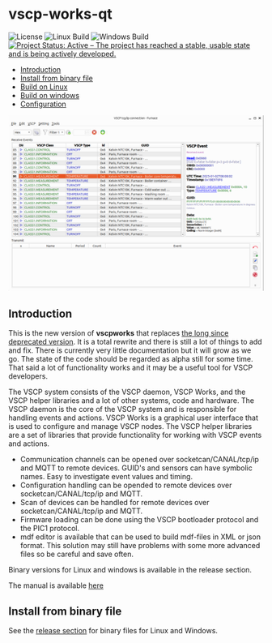 # vscp-works-qt


![License](https://img.shields.io/badge/license-MIT-blue.svg)
![Linux Build](https://github.com/grodansparadis/vscp-works-qt/actions/workflows/cmake.yml/badge.svg) 
![Windows Build](https://github.com/grodansparadis/vscp-works-qt/actions/workflows/msbuild.yml/badge.svg)
[![Project Status: Active – The project has reached a stable, usable state and is being actively developed.](https://www.repostatus.org/badges/latest/active.svg)](https://www.repostatus.org/#active)

  * [Introduction](https://github.com/grodansparadis/vscp-works-qt#Introduction)
  * [Install from binary file](https://github.com/grodansparadis/vscp-works-qt#install-from-binary-file)
  * [Build on Linux](https://github.com/grodansparadis/vscp-works-qt#build-on-linux)
  * [Build on windows](https://github.com/grodansparadis/vscp-works-qt#build-on-windows) 
  * [Configuration](https://github.com/grodansparadis/vscp-works-qt#configuration)

![](docs/images/session-event.png) 

## Introduction

This is the new version of **vscpworks** that replaces [the long since deprecated version](https://github.com/grodansparadis/vscpworks). It is a total rewrite and there is still a lot of things to add and fix. There is currently very little documentation but it will grow as we go. The state of the code should be regarded as alpha still for some time.  That said a lot of functionality works and it may be a useful tool for VSCP developers. 

The VSCP system consists of the VSCP daemon, VSCP Works, and the VSCP helper libraries and a lot of other systems, code and hardware. The VSCP daemon is the core of the VSCP system and is responsible for handling events and actions. VSCP Works is a graphical user interface that is used to configure and manage VSCP nodes. The VSCP helper libraries are a set of libraries that provide functionality for working with VSCP events and actions.

  * Communication channels can be opened over socketcan/CANAL/tcp/ip and MQTT to remote devices. GUID's and sensors can have symbolic names. Easy to investigate event values and timing.  
  * Configuration handling can be opended to remote devices over socketcan/CANAL/tcp/ip and MQTT.
  * Scan of devices can be handled for remote devices over socketcan/CANAL/tcp/ip and MQTT.
  * Firmware loading can be done using the VSCP bootloader protocol and the PIC1 protocol. 
  * mdf editor is available that can be used to build mdf-files in XML or json format. This solution may still have problems with some more advanced files so be careful and save often.

Binary versions for Linux and windows is available in the release section.

The manual is available [here](https://grodansparadis.github.io/vscp-works-qt/#/)

## Install from binary file
See the [release section]() for binary files for Linux and Windows.


